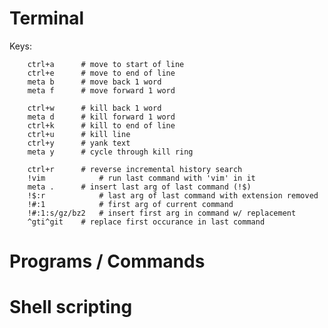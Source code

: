 
# Terminal
Keys:

		ctrl+a		# move to start of line
		ctrl+e		# move to end of line
		meta b		# move back 1 word
		meta f		# move forward 1 word

		ctrl+w		# kill back 1 word
		meta d		# kill forward 1 word
		ctrl+k		# kill to end of line
		ctrl+u		# kill line
		ctrl+y		# yank text
		meta y		# cycle through kill ring

		ctrl+r		# reverse incremental history search
		!vim			# run last command with 'vim' in it
		meta .		# insert last arg of last command (!$)
		!$:r			# last arg of last command with extension removed
		!#:1			# first arg of current command
		!#:1:s/gz/bz2	# insert first arg in command w/ replacement
		^gti^git	# replace first occurance in last command


# Programs / Commands

# Shell scripting

